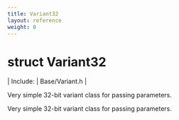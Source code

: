 ```yaml
---
title: Variant32
layout: reference
weight: 0
---
```

struct Variant32
===

| Include: | Base/Variant.h |

Very simple 32-bit variant class for passing parameters.
  



Very simple 32-bit variant class for passing parameters.
  

